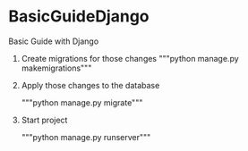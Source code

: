 # BasicGuideDjango
Basic Guide with Django

1) Create migrations for those changes
	"""python manage.py makemigrations"""
2) Apply those changes to the database

	"""python manage.py migrate"""

3) Start project
	
	"""python manage.py runserver"""
	
